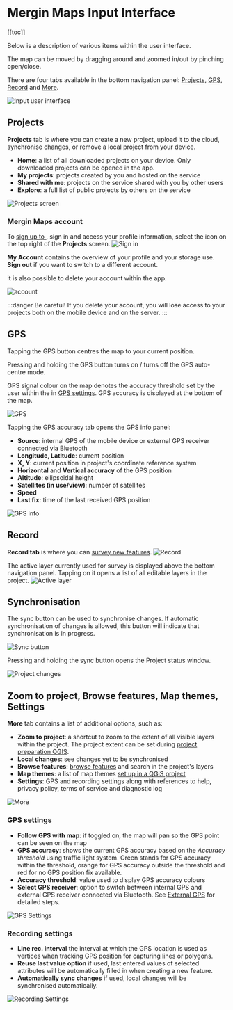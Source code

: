 # Mergin Maps Input Interface
[[toc]]

Below is a description of various items within the user interface. 

The map can be moved by dragging around and zoomed in/out by pinching open/close.

There are four tabs available in the bottom navigation panel: [Projects](#projects), [GPS](#gps), [Record](#record) and [More](#zoom-to-project-browse-features-map-themes-settings).

![Input user interface](./input_gui.png)

## Projects
**Projects** tab is where you can create a new project, upload it to the cloud, synchronise changes, or remove a local project from your device.
- **Home**: a list of all downloaded projects on your device. Only downloaded projects can be opened in the app.
- **My projects**: projects created by you and hosted on the <MainPlatformName /> service
- **Shared with me**: projects on the <MainPlatformName /> service shared with you by other users
- **Explore**: a full list of public projects by others on the <MainPlatformName /> service

![Projects screen](./input-projects.png) 

### Mergin Maps account
To [sign up to <MainPlatformName />](../setup/sign-up-to-mergin-maps/#from-mergin-maps-input), sign in and access your profile information, select the icon on the top right of the **Projects** screen.
![Sign in](./input-account.png)

**My Account** contains the overview of your profile and your storage use. **Sign out** if you want to switch to a different account. 

<Badge text="Since Input 1.5.2" type="tip"/> it is also possible to delete your <MainPlatformName /> account within the app.

![account](./input-my-account.png)

:::danger
Be careful! If you delete your account, you will lose access to your <MainPlatformName /> projects both on the mobile device and on the server.
:::

## GPS
Tapping the GPS button centres the map to your current position. 

Pressing and holding the GPS button turns on / turns off the GPS auto-centre mode.

GPS signal colour on the map denotes the accuracy threshold set by the user within the <MobileAppName /> in [GPS settings](#gps-settings). GPS accuracy is displayed at the bottom of the map. 

![GPS](./input-gps.png) 

Tapping the GPS accuracy tab opens the GPS info panel:
- **Source**: internal GPS of the mobile device or external GPS receiver connected via Bluetooth
- **Longitude, Latitude**: current position
- **X, Y**: current position in project's coordinate reference system
- **Horizontal** and **Vertical accuracy** of the GPS position
- **Altitude**: ellipsoidal height
- **Satellites (in use/view)**: number of satellites
- **Speed**
- **Last fix**: time of the last received GPS position

![GPS info](./input-gps-info.png) 


## Record
**Record tab** is where you can [survey new features](./input_features/).
![Record](./input-record.png) 

The active layer currently used for survey is displayed above the bottom navigation panel. Tapping on it opens a list of all editable layers in the project.
![Active layer](./input-active-layer.png)


## Synchronisation
The sync button can be used to synchronise changes. If automatic synchronisation of changes is allowed, this button will indicate that synchronisation is in progress.

![Sync button](./input-autosync.png)

Pressing and holding the sync button opens the Project status window.

![Project changes](./input-project-status.png)


## Zoom to project, Browse features, Map themes, Settings
**More** tab contains a list of additional options, such as:
- **Zoom to project**: a shortcut to zoom to the extent of all visible layers within the project. The project extent can be set during [project preparation QGIS](../gis/features/#project-extent).
- **Local changes**: see changes yet to be synchronised 
- **Browse features**: [browse features](../gis/search_data.md) and search in the project's layers
- **Map themes**: a list of map themes [set up in a QGIS project](../gis/setup_themes/)
- **Settings**: GPS and recording settings along with references to help, privacy policy, terms of service and diagnostic log

![More](./input-settings.png)

### GPS settings
- **Follow GPS with map**: if toggled on, the map will pan so the GPS point can be seen on the map
- **GPS accuracy**: shows the current GPS accuracy based on the *Accuracy threshold* using traffic light system. Green stands for GPS accuracy within the threshold, orange for GPS accuracy outside the threshold and red for no GPS position fix available.
- **Accuracy threshold**: value used to display GPS accuracy colours
- **Select GPS receiver**: option to switch between internal GPS and external GPS receiver connected via Bluetooth. See [External GPS](./external_gps/) for detailed steps.

![GPS Settings](./input-settings2.png)

### Recording settings
- **Line rec. interval** the interval at which the GPS location is used as vertices when tracking GPS position for capturing lines or polygons.
- **Reuse last value option** if used, last entered values of selected attributes will be automatically filled in when creating a new feature.
- **Automatically sync changes** if used, local changes will be synchronised automatically.

![Recording Settings](./input-settings3.png)

